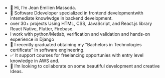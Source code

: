 - 👋 Hi, I’m Jean Emilien Massoda.
- 👀 Software Ddeveloper specialized in frontend developmentwith intemediate knowlwdge in backend development.
- over 30+ projects Using HTML, CSS, JavaScript, and React.js library React Native, Flutter, Firebase.
- I work with python/Metlab, verification and validation and hands-on experience in Django 
- 🌱 I recently graduated obtaining my "Bachelors in Technologies certificate" in software engineering. 
- ✅ It support courses for freelancing opportunies with entry level knowledge in AWS and.
- 💞️ I’m looking to collaborate on  some beautiful development and creative Ideas. 


<!---
J-Massoda/J-Massoda is a ✨ special ✨ repository because its `README.md` (this file) appears on your GitHub profile.
You can click the Preview link to take a look at your changes.
--->
